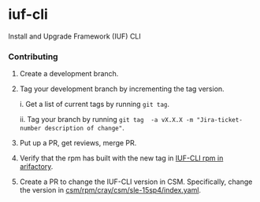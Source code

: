 # iuf-cli

Install and Upgrade Framework (IUF) CLI

### Contributing

1. Create a development branch.
2. Tag your development branch by incrementing the tag version.
        
    i. Get a list of current tags by running `git tag`.

    ii. Tag your branch by running `git tag  -a vX.X.X -m "Jira-ticket-number description of change"`.

3. Put up a PR, get reviews, merge PR.
4. Verify that the rpm has built with the new tag in [IUF-CLI rpm in arifactory](https://artifactory.algol60.net/ui/repos/tree/General/csm-rpms/hpe/stable/sle-15sp4/iuf-cli).
5. Create a PR to change the IUF-CLI version in CSM. Specifically, change the version in [csm/rpm/cray/csm/sle-15sp4/index.yaml](https://github.com/Cray-HPE/csm/blob/main/rpm/cray/csm/sle-15sp4/index.yaml).
